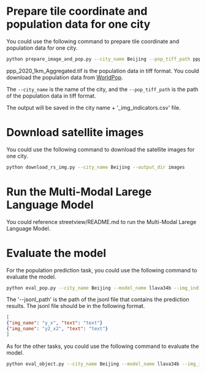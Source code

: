 # Prepare tile coordinate and population data for one city
You could use the following command to prepare tile coordinate and population data for one city.

```bash
python prepare_image_and_pop.py --city_name Beijing --pop_tiff_path ppp_2020_1km_Aggregated.tif 
```
ppp_2020_1km_Aggregated.tif is the population data in tiff format. You could download the population data from [WorldPop](https://data.worldpop.org/GIS/Population/Global_2000_2020/2020/0_Mosaicked/ppp_2020_1km_Aggregated.tif).

The `--city_name` is the name of the city, and the `--pop_tiff_path` is the path of the population data in tiff format.

The output will be saved in the city name + '_img_indicators.csv' file.

# Download satellite images
You could use the following command to download the satellite images for one city.

```bash
python download_rs_img.py --city_name Beijing --output_dir images
```
# Run the Multi-Modal Larege Language Model
You could reference streetview/README.md to run the Multi-Modal Larege Language Model.
# Evaluate the model
For the population prediction task, you could use the following command to evaluate the model.

```bash
python eval_pop.py --city_name Beijing --model_name llava34b --img_indicators_csv_path Beijing_img_indicators.csv --output_dir output --jsonl_path YOUR_JSONL_PATH
```
The '--jsonl_path' is the path of the jsonl file that contains the prediction results. The jsonl file should be in the following format.
```json
[
{"img_name": "y_x", "text": "text"}
{"img_name": "y2_x2", "text": "text"}
]
```
As for the other tasks, you could use the following command to evaluate the model.

```bash
python eval_object.py --city_name Beijing --model_name llava34b --img_indicators_csv_path Beijing_img_indicators.csv --output_dir output --jsonl_path YOUR_JSONL_PATH
```
